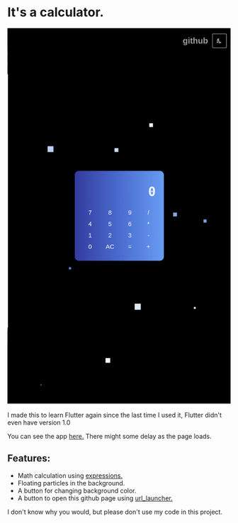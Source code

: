 # It's a calculator.

![](screenshot.png)

I made this to learn Flutter again since the last time I used it, Flutter didn't even have version 1.0

You can see the app [here.](https://nicharoj.github.io/flutter_calculator) There might some delay as the page loads.

## Features:

- Math calculation using [expressions.](https://pub.dev/packages/expressions)
- Floating particles in the background.
- A button for changing background color.
- A button to open this github page using [url_launcher.](https://pub.dev/packages/url_launcher)

I don't know why you would, but please don't use my code in this project.
